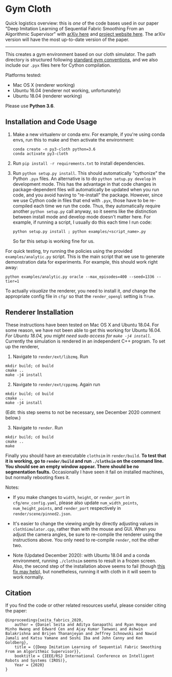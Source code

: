 # Gym Cloth

Quick logistics overview: this is *one* of the code bases used in our paper "Deep Imitation Learning of Sequential Fabric Smoothing From an Algorithmic Supervisor" with [arXiv here][3] and [project website here][4]. The arXiv version will have the most up-to-date version of the paper. 


<hr>

This creates a gym environment based on our cloth simulator. The path directory
is structured following [standard gym conventions][1], and we also include our
`.pyx` files here for Cython compilation.

Platforms tested:

- Mac OS X (renderer working)
- Ubuntu 16.04 (renderer not working, unfortunately)
- Ubuntu 18.04 (renderer working)

Please use **Python 3.6**.

## Installation and Code Usage

1. Make a new virtualenv or conda env. For example, if you're using conda envs,
   run this to make and then activate the environment:

   ```
   conda create -n py3-cloth python=3.6
   conda activate py3-cloth
   ```

2. Run `pip install -r requirements.txt` to install dependencies.

3. Run `python setup.py install`. This should automatically "cythonize" the
   Python `.pyx` files. An alternative is to do `python setup.py develop` in
   development mode. This has the advantage in that code changes in
   package-dependent files will automatically be updated when you run code, and
   you avoid having to "re-install" the package. However, since we use Cython
   code in files that end with `.pyx`, those have to be re-compiled each time
   we run the code. Thus, they automatically require another `python setup.py`
   call anyway, so it seems like the distinction between install mode and
   develop mode doesn't matter here. For example, if running a script, I
   usually do this each time I run code:

   ```
   python setup.py install ; python examples/<script_name>.py
   ```

   So far this setup is working fine for us.

For quick testing, try running the policies using the provided
`examples/analytic.py` script. This is the main script that we use to generate
demonstration data for experiments. For example, this should work right away:

```
python examples/analytic.py oracle --max_episodes=400 --seed=1336 --tier=1
```

To actually *visualize* the renderer, you need to install it, *and* change the
appropriate config file in `cfg/` so that the `render_opengl` setting is
`True`.


## Renderer Installation

These instructions have been tested on Mac OS X and Ubuntu 18.04. For some
reason, we have not been able to get this working for Ubuntu 16.04.  *For
Ubuntu 18.04, you might need sudo access for `make -j4 install`.* Currently the
simulation is rendered in an independent C++ program. To set up the renderer,

1. Navigate to `render/ext/libzmq`. Run
```
mkdir build; cd build
cmake ..
make -j4 install
```

2. Navigate to `render/ext/cppzmq`. Again run
```
mkdir build; cd build
cmake ..
make -j4 install
```

(Edit: this step seems to not be necessary, see December 2020 comment below.)

3. Navigate to `render`. Run
```
mkdir build; cd build
cmake ..
make
```

Finally you should have an executable `clothsim` in `render/build`. **To test
that it is working, go to `render/build` and run `./clothsim` on the command
line. You should see an empty window appear. There should be no segmentation
faults.** Occasionally I have seen it fail on installed machines, but normally
rebooting fixes it.

Notes:

- If you make changes to `width`, `height`, or `render_port` in
  `cfg/env_config.yaml`, please also update `num_width_points`,
  `num_height_points`, and `render_port` respectively in
  `render/scene/pinned2.json`.

- It's easier to change the viewing angle by directly adjusting values in
  `clothSimulator.cpp`, rather than with the mouse and GUI. When you adjust the
  camera angles, be sure to re-compile the renderer using the instructions
  above. You only need to re-compile `render`, not the other two.

- Note (Updated December 2020): with Ubuntu 18.04 and a conda environment,
  running `./clothsim` seems to result in a frozen screen. Also, the second
  step of the installation above seems to fail (though [this fix may help][5]),
  but nonetheless, running it with cloth in it will seem to work normally.

## Citation

If you find the code or other related resources useful, please consider citing the paper:

```
@inproceedings{seita_fabrics_2020,
    author = {Daniel Seita and Aditya Ganapathi and Ryan Hoque and Minho Hwang and Edward Cen and Ajay Kumar Tanwani and Ashwin Balakrishna and Brijen Thananjeyan and Jeffrey Ichnowski and Nawid Jamali and Katsu Yamane and Soshi Iba and John Canny and Ken Goldberg},
    title = {{Deep Imitation Learning of Sequential Fabric Smoothing From an Algorithmic Supervisor}},
    booktitle = {IEEE/RSJ International Conference on Intelligent Robots and Systems (IROS)},
    Year = {2020}
}
```

[1]:https://github.com/openai/gym/tree/master/gym/envs
[2]:https://github.com/openai/gym/pull/1314
[3]:https://arxiv.org/abs/1910.04854
[4]:https://sites.google.com/view/fabric-smoothing
[5]:https://github.com/zeromq/cppzmq/issues/334
